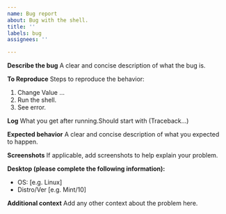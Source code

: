 ```yaml
---
name: Bug report
about: Bug with the shell.
title: ''
labels: bug
assignees: ''

---
```


**Describe the bug**
A clear and concise description of what the bug is.

**To Reproduce**
Steps to reproduce the behavior:
1. Change Value ...
2. Run the shell.
3. See error.

**Log**
What you get after running.Should start with
(Traceback...)

**Expected behavior**
A clear and concise description of what you expected to happen.

**Screenshots**
If applicable, add screenshots to help explain your problem.

**Desktop (please complete the following information):**
 - OS: [e.g. Linux]
 - Distro/Ver [e.g. Mint/10]

**Additional context**
Add any other context about the problem here.
